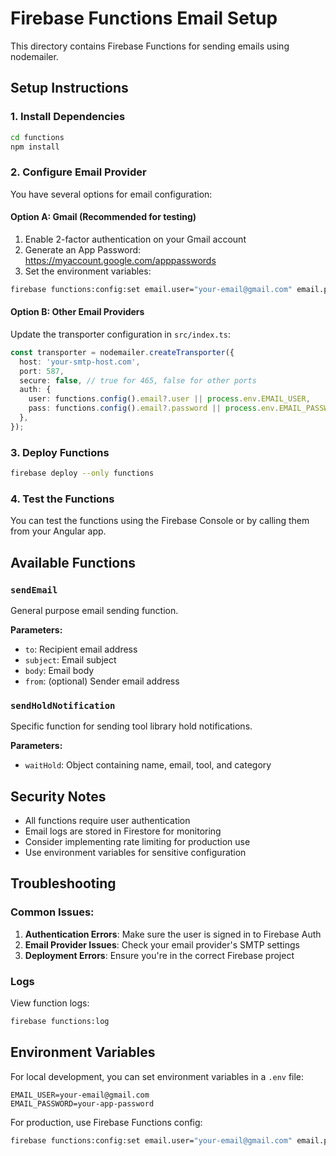# Firebase Functions Email Setup

This directory contains Firebase Functions for sending emails using nodemailer.

## Setup Instructions

### 1. Install Dependencies
```bash
cd functions
npm install
```

### 2. Configure Email Provider

You have several options for email configuration:

#### Option A: Gmail (Recommended for testing)
1. Enable 2-factor authentication on your Gmail account
2. Generate an App Password: https://myaccount.google.com/apppasswords
3. Set the environment variables:
```bash
firebase functions:config:set email.user="your-email@gmail.com" email.password="your-app-password"
```

#### Option B: Other Email Providers
Update the transporter configuration in `src/index.ts`:
```typescript
const transporter = nodemailer.createTransporter({
  host: 'your-smtp-host.com',
  port: 587,
  secure: false, // true for 465, false for other ports
  auth: {
    user: functions.config().email?.user || process.env.EMAIL_USER,
    pass: functions.config().email?.password || process.env.EMAIL_PASSWORD,
  },
});
```

### 3. Deploy Functions
```bash
firebase deploy --only functions
```

### 4. Test the Functions
You can test the functions using the Firebase Console or by calling them from your Angular app.

## Available Functions

### `sendEmail`
General purpose email sending function.

**Parameters:**
- `to`: Recipient email address
- `subject`: Email subject
- `body`: Email body
- `from`: (optional) Sender email address

### `sendHoldNotification`
Specific function for sending tool library hold notifications.

**Parameters:**
- `waitHold`: Object containing name, email, tool, and category

## Security Notes

- All functions require user authentication
- Email logs are stored in Firestore for monitoring
- Consider implementing rate limiting for production use
- Use environment variables for sensitive configuration

## Troubleshooting

### Common Issues:

1. **Authentication Errors**: Make sure the user is signed in to Firebase Auth
2. **Email Provider Issues**: Check your email provider's SMTP settings
3. **Deployment Errors**: Ensure you're in the correct Firebase project

### Logs
View function logs:
```bash
firebase functions:log
```

## Environment Variables

For local development, you can set environment variables in a `.env` file:
```
EMAIL_USER=your-email@gmail.com
EMAIL_PASSWORD=your-app-password
```

For production, use Firebase Functions config:
```bash
firebase functions:config:set email.user="your-email@gmail.com" email.password="your-app-password"
``` 